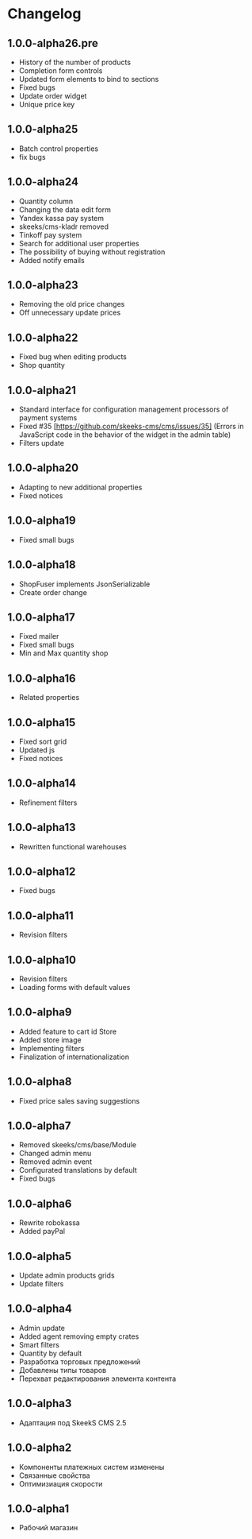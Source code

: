 Changelog
==============

1.0.0-alpha26.pre
-----------------
 * History of the number of products
 * Completion form controls
 * Updated form elements to bind to sections
 * Fixed bugs
 * Update order widget
 * Unique price key

1.0.0-alpha25
-----------------
 * Batch control properties
 * fix bugs

1.0.0-alpha24
-----------------
 * Quantity column
 * Changing the data edit form
 * Yandex kassa pay system
 * skeeks/cms-kladr removed
 * Tinkoff pay system
 * Search for additional user properties
 * The possibility of buying without registration
 * Added notify emails

1.0.0-alpha23
-----------------
 * Removing the old price changes
 * Off unnecessary update prices

1.0.0-alpha22
-----------------
 * Fixed bug when editing products
 * Shop quantity

1.0.0-alpha21
-----------------
 * Standard interface for configuration management processors of payment systems
 * Fixed #35 [https://github.com/skeeks-cms/cms/issues/35] (Errors in JavaScript code in the behavior of the widget in the admin table)
 * Filters update

1.0.0-alpha20
-----------------
 * Adapting to new additional properties
 * Fixed notices

1.0.0-alpha19
-----------------
 * Fixed small bugs

1.0.0-alpha18
-----------------
 * ShopFuser implements JsonSerializable
 * Create order change

1.0.0-alpha17
-----------------
 * Fixed mailer
 * Fixed small bugs
 * Min and Max quantity shop

1.0.0-alpha16
-----------------
 * Related properties

1.0.0-alpha15
-----------------
 * Fixed sort grid
 * Updated js
 * Fixed notices

1.0.0-alpha14
-----------------
 * Refinement filters

1.0.0-alpha13
-----------------
 * Rewritten functional warehouses

1.0.0-alpha12
-----------------
 * Fixed bugs

1.0.0-alpha11
-----------------
 * Revision filters

1.0.0-alpha10
-----------------
 * Revision filters
 * Loading forms with default values

1.0.0-alpha9
-----------------
 * Added feature to cart id Store
 * Added store image
 * Implementing filters
 * Finalization of internationalization

1.0.0-alpha8
-----------------
 * Fixed price sales saving suggestions

1.0.0-alpha7
-----------------
 * Removed skeeks/cms/base/Module
 * Changed admin menu
 * Removed admin event
 * Configurated translations by default
 * Fixed bugs

1.0.0-alpha6
-----------------
  * Rewrite robokassa
  * Added payPal

1.0.0-alpha5
-----------------
  * Update admin products grids
  * Update filters

1.0.0-alpha4
-----------------
  * Admin update
  * Added agent removing empty crates
  * Smart filters
  * Quantity by default
  * Разработка торговых предложений
  * Добавлены типы товаров
  * Перехват редактирования элемента контента

1.0.0-alpha3
-----------------
  * Адаптация под SkeekS CMS 2.5

1.0.0-alpha2
-----------------
  * Компоненты платежных систем изменены
  * Связанные свойства
  * Оптимизиация скорости

1.0.0-alpha1
-----------------
  * Рабочий магазин
